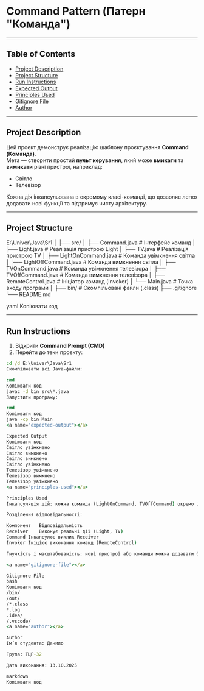# Command Pattern (Патерн "Команда")

---

## Table of Contents
- [Project Description](#project-description)
- [Project Structure](#project-structure)
- [Run Instructions](#run-instructions)
- [Expected Output](#expected-output)
- [Principles Used](#principles-used)
- [Gitignore File](#gitignore-file)
- [Author](#author)

---

<a name="project-description"></a>
## Project Description
Цей проєкт демонструє реалізацію шаблону проєктування **Command (Команда)**.  
Мета — створити простий **пульт керування**, який може **вмикати** та **вимикати** різні пристрої, наприклад:

- Світло  
- Телевізор  

Кожна дія інкапсульована в окремому класі-команді, що дозволяє легко додавати нові функції та підтримує чисту архітектуру.

---

<a name="project-structure"></a>
## Project Structure
E:\Univer\Java\Sr1
│
├── src/
│ ├── Command.java # Інтерфейс команд
│ ├── Light.java # Реалізація пристрою Light
│ ├── TV.java # Реалізація пристрою TV
│ ├── LightOnCommand.java # Команда увімкнення світла
│ ├── LightOffCommand.java # Команда вимкнення світла
│ ├── TVOnCommand.java # Команда увімкнення телевізора
│ ├── TVOffCommand.java # Команда вимкнення телевізора
│ ├── RemoteControl.java # Ініціатор команд (Invoker)
│ └── Main.java # Точка входу програми
│
├── bin/ # Скомпільовані файли (.class)
├── .gitignore
└── README.md

yaml
Копіювати код

---

<a name="run-instructions"></a>
## Run Instructions

1. Відкрити **Command Prompt (CMD)**  
2. Перейти до теки проєкту:

```cmd
cd /d E:\Univer\Java\Sr1
Скомпілювати всі Java-файли:

cmd
Копіювати код
javac -d bin src\*.java
Запустити програму:

cmd
Копіювати код
java -cp bin Main
<a name="expected-output"></a>

Expected Output
Копіювати код
Світло увімкнено
Світло вимкнено
Світло вимкнено
Світло увімкнено
Телевізор увімкнено
Телевізор вимкнено
Телевізор увімкнено
<a name="principles-used"></a>

Principles Used
Інкапсуляція дій: кожна команда (LightOnCommand, TVOffCommand) окремо інкапсулює дію.

Розділення відповідальності:

Компонент	Відповідальність
Receiver	Виконує реальні дії (Light, TV)
Command	Інкапсулює виклик Receiver
Invoker	Ініціює виконання команд (RemoteControl)

Гнучкість і масштабованість: нові пристрої або команди можна додавати без зміни існуючого коду.

<a name="gitignore-file"></a>

Gitignore File
bash
Копіювати код
/bin/
/out/
/*.class
*.log
.idea/
/.vscode/
<a name="author"></a>

Author
Ім’я студента: Данило

Група: ТЦР-32

Дата виконання: 13.10.2025

markdown
Копіювати код
